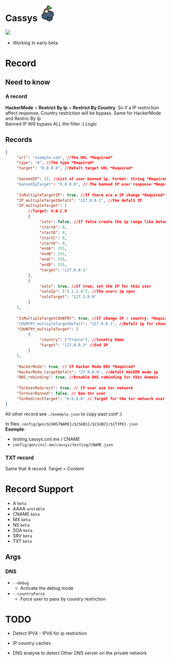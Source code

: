 # Cassys <img src="./img/blackcurrant.png" height="50">

<img src="./img/open-source.gif">

- Working In early beta

# Record

## Need to know

### A record
**HackerMode** > **Restrict By Ip** > **Restrict By Country**. So if a IP restriction affect response, Country restriction will be bypass. Same for HackerMode and Restric By Ip<br>
Banned IP Will bypass ALL the filter :) *Logic*

## Records
```JSON
{
     "url": "exemple.com", //The URL *Required*
     "type": "A", //The type *Required*
     "target": "0.0.0.0", //Defalt target URL *Required*

     "bannedIP": [], //List of user banned ip. Format: String *Required*
     "bannedIpTarget": "6.0.0.0", // The banned IP user response *Required*

     "IsMultipleTargetIP": true, //If there are a IP change *Required*
     "IP_multipleTargetDefalt": "127.0.0.1", //the defalt IP
     "IP_multipleTarget": [ 
          //Target: A.B.C.D
          {
               "solo": false, //If false create the ip range like between
               "startA": 0,
               "startB": 0,
               "startC": 0,
               "startD": 0,
               "endA": 255,
               "endB": 255,
               "endC": 255,
               "endD": 255,
               "target": "127.0.0.1"      
          },
          {
               "solo": true, //If true; set the IP for this user
               "soloIp": ["1.2.3.4"], //The users ip spec
               "soloTarget": "127.1.0.0"
          }
     ],

     "IsMultipleTargetCOUNTRY": true, //If change IP / country: *Required*
     "COUNTRY_multipleTargetDefalt": "127.0.0.1", //Defalt ip for change IP
     "COUNTRY_multipleTarget": [
          {
               "country": ["France"], //Country Name
               "target": "127.0.0.3" //End IP
          }
     ],

     "HackerMode": true, // If Hacker Mode DNS *Required*
     "HackerMode_targetDefalt": "27.0.0.0", //defalt HACKER mode ip
     "DNS_rebinding": true, //Ennable DNS rebinding for this domain

     "TorUserRedirect": true, // If user use tor network
     "TorUserBanned": false, // Ban tor user
     "TorRedirectTarget": "6.6.6.6" // Target for the tor network user
}
```

All other record see `./exemple.json` to copy past conf :)

In files: `config/gen/${HOSTNAME}/${SUB1}/${SUB2}/${TYPE}.json`<br>
__Exemple__: 
- testing.cassys.cnil.me / CNAME
- `config/gen/cnil.me/cassys/testing/CNAME.json`

### TXT record
Same that A record. Target = Content

# Record Support
- A `beta`
- AAAA `unstable`
- CNAME `beta`
- MX `beta`
- NS `beta`
- SOA `beta`
- SRV `beta`
- TXT `beta`

## Args

### DNS
- `--debug`
     - Activate the debug mode
- `--countryForce`
     - Force user to pass by country restriction


# TODO

- Detect IPV4 - IPV6 for ip restriction
- IP country caches

- DNS analyse to detect Other DNS server on the private network
